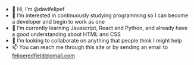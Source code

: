 - 👋 Hi, I’m @davifelipef
- 👀 I’m interested in continuously studying 
programming so I can become a developer and
begin to work as one
- 🌱 I’m currently learning Javascript, React and Python,
and already have a good understanding about
HTML and CSS 
- 💞️ I’m looking to collaborate on anything 
that people think I might help
- 📫 You can reach me through this site or by
sending an email to feliperedfield@gmail.com 

<!---
davifelipef/davifelipef is a ✨ special ✨ repository because its `README.md` (this file) appears on your GitHub profile.
You can click the Preview link to take a look at your changes.
--->
